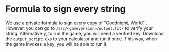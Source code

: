 # Formula to sign every string

We use a private formula to sign every copy of "Goodnight, World" . However, you can go to `/src/<gameversion>/output.txt/` to verify your string. Alternatively, to run the game, you will need a verified key. Download the `output_script.8xp` to your calculator and run it once. This way, when the game invokes a key, you will be able to run it.
